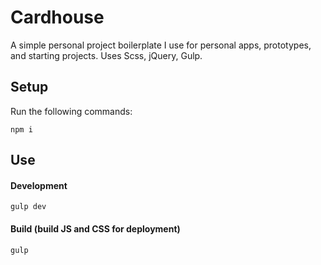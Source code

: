 
# Cardhouse

A simple personal project boilerplate I use for personal apps, prototypes, and starting projects. Uses Scss, jQuery, Gulp.

## Setup

Run the following commands:

```
npm i
```

## Use

#### Development

```
gulp dev
```

#### Build (build JS and CSS for deployment)

```
gulp
```


